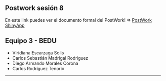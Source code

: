 ## Postwork sesión 8
En este link puedes ver el documento formal del PostWork! =>
[PostWork ShinyApp](https://carlostnorio.shinyapps.io/Postwork8/)

## Equipo 3 - BEDU

* Viridiana Escarzaga Solis
* Carlos Sebastián Madrigal Rodríguez 
* Diego Armando Morales Corona
* Carlos Rodríguez Tenorio
---------------------------------------
